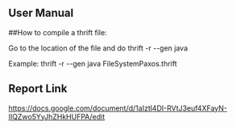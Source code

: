 
User Manual
---

##How to compile a thrift file:

Go to the location of the file and do
thrift -r --gen java <Name of thrift file>

Example:
thrift -r --gen java FileSystemPaxos.thrift


Report Link
---
https://docs.google.com/document/d/1aIztl4DI-RVtJ3euf4XFayN-IIQZwo5YyJhZHkHUFPA/edit
